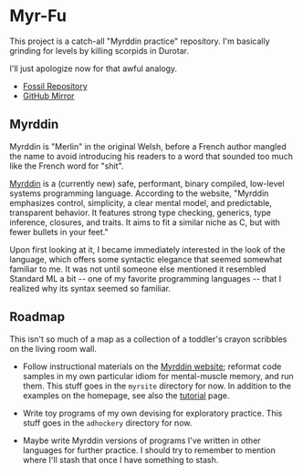 # Myr-Fu

This project is a catch-all "Myrddin practice" repository.  I'm basically
grinding for levels by killing scorpids in Durotar.

I'll just apologize now for that awful analogy.

* [Fossil Repository](https://fossrec.com/u/apotheon/myrfu)
* [GitHub Mirror](https://github.com/apotheon/myrfu)

## Myrddin

Myrddin is "Merlin" in the original Welsh, before a French author mangled the
name to avoid introducing his readers to a word that sounded too much like the
French word for "shit".

[Myrddin][myr] is a (currently new) safe, performant, binary compiled,
low-level systems programming language.  According to the website, "Myrddin
emphasizes control, simplicity, a clear mental model, and predictable,
transparent behavior.  It features strong type checking, generics, type
inference, closures, and traits.  It aims to fit a similar niche as C, but with
fewer bullets in your feet."

Upon first looking at it, I became immediately interested in the look of the
language, which offers some syntactic elegance that seemed somewhat familiar to
me.  It was not until someone else mentioned it resembled Standard ML a bit --
one of my favorite programming languages -- that I realized why its syntax
seemed so familiar.

## Roadmap

This isn't so much of a map as a collection of a toddler's crayon scribbles on
the living room wall.

* Follow instructional materials on the [Myrddin website][myr]; reformat code
  samples in my own particular idiom for mental-muscle memory, and run them.
  This stuff goes in the `myrsite` directory for now.  In addition to the
  examples on the homepage, see also the [tutorial][myrtut] page.

* Write toy programs of my own devising for exploratory practice.  This stuff
  goes in the `adhockery` directory for now.

* Maybe write Myrddin versions of programs I've written in other languages for
  further practice.  I should try to remember to mention where I'll stash that
  once I have something to stash.

[myr]: http://myrlang.org/
[myrtut]: http://myrlang.org/tutorial
